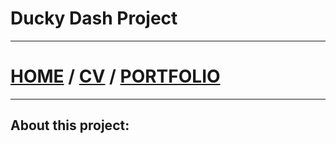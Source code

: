 # Ducky Dash Project
---
# [HOME](https://thomasgriffiths12.github.io) / [CV](https://thomasgriffiths12.github.io/CV) / [PORTFOLIO](https://thomasgriffiths12.github.io/Portfolio)
---

## About this project:
